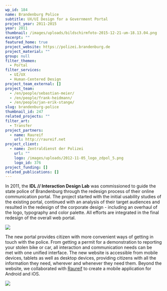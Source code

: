 ```yaml
---
wp_id: 184
name: Brandenburg Police
subtitle: UX/UI Design for a Government Portal
project_year: 2011-2015
year: 2011
thumbnail: /images/uploads/bildschirmfoto-2015-12-21-um-18.13.04.png
excerpt: ""
featured_home: true
project_website: https://polizei.brandenburg.de
project_material: ""
group: null
filter_themen:
  - Portal
filter_services:
  - UI/UX
  - Human-Centered Design
project_team_external: []
project_team:
  - /en/people/sebastian-meier/
  - /en/people/frank-heidmann/
  - /en/people/jan-erik-stange/
slug: brandenburg-police
thumbnail_id: 247
related_projects: ""
filter_art:
  - Transfer
project_partners:
  - name: Raureif
    url: http://raureif.net
project_client:
  - name: Zentraldienst der Polizei
    url: ""
    logo: /images/uploads/2012-11-05_logo_zdpol_5.png
    logo_id: 376
project_funding: []
related_publications: []
---
```

In 2011, the **IDL // Interaction Design Lab** was commissioned to guide the state police of Brandenburg through the redesign process of their online communication portal. The project started with the initial usability studies of the existing portal, continued with an analysis of their target audiences and resulted in the redesign of the corporate design - including an overhaul of the logo, typography and color palette. All efforts are integrated in the final redesign of the overall web portal.

![](/images/uploads/bildschirmfoto-2015-12-21-um-18.13.30.png)

The new portal provides citizen with more convenient ways of getting in touch with the police. From getting a permit for a demonstration to reporting your stolen bike or car, all interaction and communication needs can be met with one unified interface. The new website is accessible from mobile devices, tablets as well as desktop devices, providing citizens with all the information they need, wherever and whenever they need them. Beyond the website, we collaborated with [Raureif](http://raureif.net) to create a mobile application for Android and iOS.

![](/images/uploads/bildschirmfoto-2015-12-21-um-18.18.43.png)